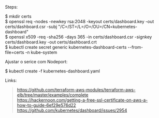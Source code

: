 Steps:

$ mkdir certs
<br>$ openssl req -nodes -newkey rsa:2048 -keyout certs/dashboard.key -out certs/dashboard.csr -subj "/C=/ST=/L=/O=/OU=/CN=kubernetes-dashboard"
<br>$ openssl x509 -req -sha256 -days 365 -in certs/dashboard.csr -signkey certs/dashboard.key -out certs/dashboard.crt
<br>$ kubectl create secret generic kubernetes-dashboard-certs --from-file=certs -n kube-system

Ajustar o serice com Nodeport:

$ kubectl create -f kubernetes-dashboard.yaml

Links:

> https://github.com/terraform-aws-modules/terraform-aws-elb/tree/master/examples/complete <br>
> https://hackernoon.com/getting-a-free-ssl-certificate-on-aws-a-how-to-guide-6ef29e576d22 <br>
> https://github.com/kubernetes/dashboard/issues/2954
